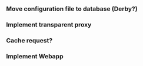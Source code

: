 ### Move configuration file to database (Derby?)
### Implement transparent proxy
### Cache request?

### Implement Webapp